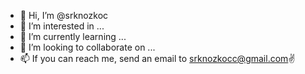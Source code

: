 - 👋 Hi, I’m @srknozkoc
- 👀 I’m interested in ...
- 🌱 I’m currently learning ...
- 💞️ I’m looking to collaborate on ...
- 📫 If you can reach me, send an email to srknozkocc@gmail.com✌️

<!---
srknozkoc/srknozkoc is a ✨ special ✨ repository because its `README.md` (this file) appears on your GitHub profile.
You can click the Preview link to take a look at your changes.
--->
